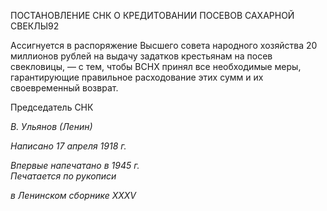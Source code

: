 ПОСТАНОВЛЕНИЕ СНК О КРЕДИТОВАНИИ ПОСЕВОВ САХАРНОЙ СВЕКЛЫ92

Ассигнуется в распоряжение Высшего совета народного хозяйства 20 миллионов рублей на выдачу задатков крестьянам на посев свекловицы, — с тем, чтобы ВСНХ принял все необходимые меры, гарантирующие правильное расходование этих сумм и их своевременный возврат.

Председатель СНК

_В. Ульянов (Ленин)_

_Написано 17 апреля 1918 г._

_Впервые напечатано в 1945 г.                                                             Печатается по рукописи_

_в Ленинском сборнике_ _XXXV_